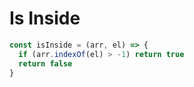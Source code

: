 # Is Inside

```js
const isInside = (arr, el) => {
  if (arr.indexOf(el) > -1) return true
  return false
}
```